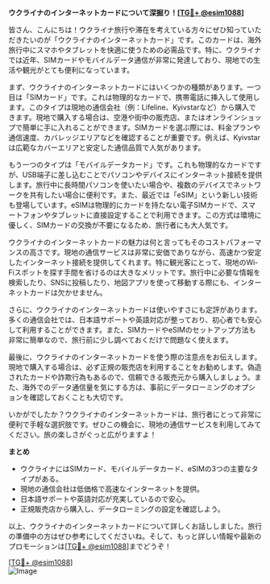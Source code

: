 **ウクライナのインターネットカードについて深掘り！[[TG💪+ @esim1088](https://t.me/s/esim1088)]**

皆さん、こんにちは！ウクライナ旅行や滞在を考えている方々にぜひ知っていただきたいのが「ウクライナのインターネットカード」です。このカードは、海外旅行中にスマホやタブレットを快適に使うための必需品です。特に、ウクライナでは近年、SIMカードやモバイルデータ通信が非常に発達しており、現地での生活や観光がとても便利になっています。

まず、ウクライナのインターネットカードにはいくつかの種類があります。一つ目は「SIMカード」です。これは物理的なカードで、携帯電話に挿入して使用します。このタイプは現地の通信会社（例：Lifeline、Kyivstarなど）から購入できます。現地で購入する場合は、空港や街中の販売店、またはオンラインショップで簡単に手に入れることができます。SIMカードを選ぶ際には、料金プランや通信速度、カバレッジエリアなどを確認することが重要です。例えば、Kyivstarは広範なカバーエリアと安定した通信品質で人気があります。

もう一つのタイプは「モバイルデータカード」です。これも物理的なカードですが、USB端子に差し込むことでパソコンやデバイスにインターネット接続を提供します。旅行中に長時間パソコンを使いたい場合や、複数のデバイスでネットワークを共有したい場合に便利です。また、最近では「eSIM」という新しい技術も登場しています。eSIMは物理的にカードを持たない電子SIMカードで、スマートフォンやタブレットに直接設定することで利用できます。この方式は環境に優しく、SIMカードの交換が不要になるため、旅行者にも大人気です。

ウクライナのインターネットカードの魅力は何と言ってもそのコストパフォーマンスの高さです。現地の通信サービスは非常に安価でありながら、高速かつ安定したインターネット接続を提供してくれます。特に観光客にとって、現地のWi-Fiスポットを探す手間を省けるのは大きなメリットです。旅行中に必要な情報を検索したり、SNSに投稿したり、地図アプリを使って移動する際にも、インターネットカードは欠かせません。

さらに、ウクライナのインターネットカードは使いやすさにも定評があります。多くの通信会社では、日本語サポートや英語対応が整っており、初心者でも安心して利用することができます。また、SIMカードやeSIMのセットアップ方法も非常に簡単なので、旅行前に少し調べておくだけで問題なく使えます。

最後に、ウクライナのインターネットカードを使う際の注意点をお伝えします。現地で購入する場合は、必ず正規の販売店を利用することをお勧めします。偽造されたカードや詐欺行為もあるので、信頼できる販売元から購入しましょう。また、海外でのデータ通信量を気にする方は、事前にデータローミングのオプションを確認しておくことも大切です。

いかがでしたか？ウクライナのインターネットカードは、旅行者にとって非常に便利で手軽な選択肢です。ぜひこの機会に、現地の通信サービスを利用してみてください。旅の楽しさがぐっと広がりますよ！

**まとめ**
- ウクライナにはSIMカード、モバイルデータカード、eSIMの3つの主要なタイプがある。
- 現地の通信会社は低価格で高速なインターネットを提供。
- 日本語サポートや英語対応が充実しているので安心。
- 正規販売店から購入し、データローミングの設定を確認しよう。

以上、ウクライナのインターネットカードについて詳しくお話ししました。旅行の準備中の方はぜひ参考にしてくださいね。そして、もっと詳しい情報や最新のプロモーションは[[TG💪+ @esim1088](https://t.me/s/esim1088)]までどうぞ！

[[TG💪+ @esim1088](https://t.me/s/esim1088)]  
![Image](https://i.postimg.cc/Y0z9fWf4/image.png)